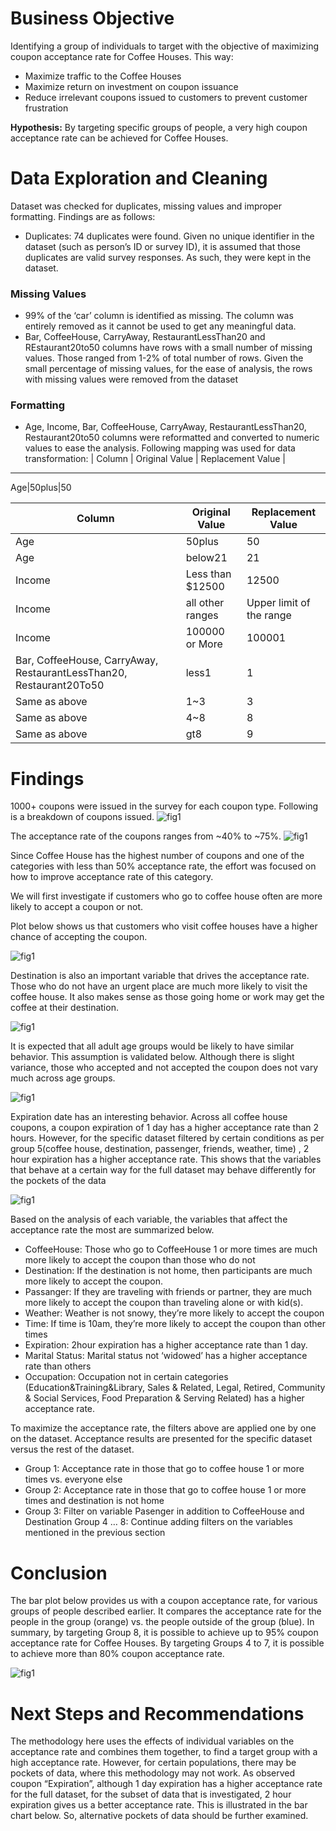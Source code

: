 # Business Objective
Identifying a group of individuals to target with the objective of maximizing coupon acceptance rate for Coffee Houses. This way:
* Maximize traffic to the Coffee Houses
* Maximize return on investment on coupon issuance
* Reduce irrelevant coupons issued to customers to prevent customer frustration

**Hypothesis:** By targeting specific groups of people, a very high coupon acceptance rate can be achieved for Coffee Houses.



# Data Exploration and Cleaning

Dataset was checked for duplicates, missing values and improper formatting. Findings are as follows:
* Duplicates: 74 duplicates were found. Given no unique identifier in the dataset (such as person’s ID or survey ID), it is assumed that those duplicates are valid survey responses. As such, they were kept in the dataset.

### Missing Values
* 99% of the ‘car’ column is identified as missing. The column was entirely removed as it cannot be used to get any meaningful data. 
* Bar, CoffeeHouse, CarryAway, RestaurantLessThan20 and REstaurant20to50 columns have rows with a small number of missing values. Those ranged from 1-2% of total number of rows. Given the small percentage of missing values, for the ease of analysis, the rows with missing values were removed from the dataset

### Formatting
* Age, Income, Bar, CoffeeHouse, CarryAway, RestaurantLessThan20, Restaurant20to50 columns were reformatted and converted to numeric values to ease the analysis.
Following mapping was used for data transformation:
|  Column  |  Original Value | Replacement Value |
---------
Age|50plus|50

| Column      | Original Value      | Replacement Value      |
| ----------- | ------------------- | ---------------------- |
| Age | 50plus | 50 |
| Age | below21 | 21 |
| Income | Less than $12500 | 12500 |
| Income | all other ranges | Upper limit of the range |
| Income | 100000 or More | 100001 |
| Bar, CoffeeHouse, CarryAway, RestaurantLessThan20, Restaurant20To50 | less1 | 1
| Same as above | 1~3 | 3
| Same as above | 4~8 | 8
| Same as above | gt8 | 9




# Findings
1000+ coupons were issued in the survey for each coupon type. Following is a breakdown of coupons issued.
<img src="images/age_coupons_accepted.png" alt="fig1">

The acceptance rate of the coupons ranges from ~40% to ~75%.
<img src="images/age_coupons_accepted.png" alt="fig1">

Since Coffee House has the highest number of coupons and one of the categories with less than 50% acceptance rate, the effort was focused on how to improve acceptance rate of this category.

We will first investigate if customers who go to coffee house often are more likely to accept a coupon or not.

Plot below shows us that customers who visit coffee houses have a higher chance of accepting the coupon.

<img src="images/age_coupons_accepted.png" alt="fig1">

Destination is also an important variable that drives the acceptance rate. Those who do not have an urgent place are much more likely to visit the coffee house. It also makes sense as those going home or work may get the coffee at their destination.

<img src="images/age_coupons_accepted.png" alt="fig1">

It is expected that all adult age groups would be likely to have similar behavior. This assumption is validated below. Although there is slight variance, those who accepted and not accepted the coupon does not vary much across age groups.

<img src="images/age_coupons_accepted.png" alt="fig1">

Expiration date has an interesting behavior. Across all coffee house coupons, a coupon expiration of 1 day has a higher acceptance rate than 2 hours. However, for the specific dataset filtered by certain conditions as per group 5(coffee house, destination, passenger, friends, weather, time) , 2 hour expiration has a higher acceptance rate. This shows that the variables that behave at a certain way for the full dataset may behave differently for the pockets of the data

<img src="images/age_coupons_accepted.png" alt="fig1">

Based on the analysis of each variable, the variables that affect the acceptance rate the most are summarized below.
* CoffeeHouse: Those who go to CoffeeHouse 1 or more times are much more likely to accept the coupon than those who do not
* Destination: If the destination is not home, then participants are much more likely to accept the coupon. 
* Passanger: If they are traveling with friends or partner, they are much more likely to accept the coupon than traveling alone or with kid(s).
* Weather: Weather is not snowy, they’re more likely to accept the coupon
* Time: If time is 10am, they’re more likely to accept the coupon than other times
* Expiration: 2hour expiration has a higher acceptance rate than 1 day.
* Marital Status: Marital status not ‘widowed’ has a higher acceptance rate than others
* Occupation: Occupation not in certain categories (Education&Training&Library, Sales & Related, Legal, Retired, Community & Social Services, Food Preparation & Serving Related) has a higher acceptance rate.


To maximize the acceptance rate, the filters above are applied one by one on the dataset. Acceptance results are presented for the specific dataset versus the rest of the dataset.
* Group 1: Acceptance rate in those that go to coffee house 1 or more times vs. everyone else
* Group 2: Acceptance rate in those that go to coffee house 1 or more times and destination is not home
* Group 3: Filter on variable Pasenger in addition to CoffeeHouse and Destination
Group 4 … 8: Continue adding filters on the variables mentioned in the previous section

# Conclusion
The bar plot below provides us with a coupon acceptance rate, for various groups of people described earlier. It compares the acceptance rate for the people in the group (orange) vs. the people outside of the group (blue).
In summary, by targeting Group 8, it is possible to achieve up to 95% coupon acceptance rate for Coffee Houses. By targeting Groups 4 to 7, it is possible to achieve more than 80% coupon acceptance rate.

<img src="images/age_coupons_accepted.png" alt="fig1">

# Next Steps and Recommendations
The methodology here uses the effects of individual variables on the acceptance rate and combines them together, to find a target group with a high acceptance rate. However, for certain populations, there may be pockets of data, where this methodology may not work. As observed coupon “Expiration”, although 1 day expiration has a higher acceptance rate for the full dataset, for the subset of data that is investigated, 2 hour expiration gives us a better acceptance rate. This is illustrated in the bar chart below. So, alternative pockets of data should be further examined.
